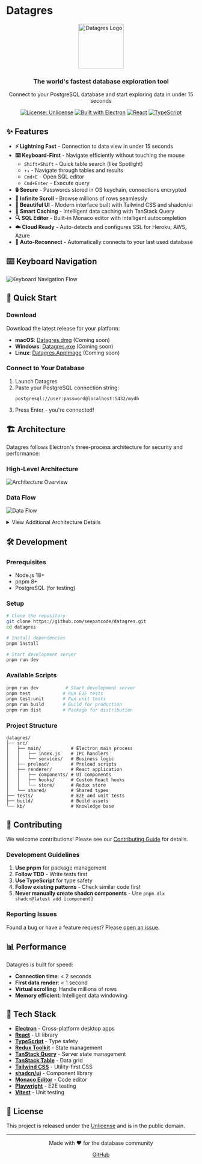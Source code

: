# Datagres

<div align="center">
  <img src="build/icon.png" alt="Datagres Logo" width="120" height="120">
  
  <h3>The world's fastest database exploration tool</h3>
  
  <p>Connect to your PostgreSQL database and start exploring data in under 15 seconds</p>
  
  [![License: Unlicense](https://img.shields.io/badge/license-Unlicense-blue.svg)](http://unlicense.org/)
  [![Built with Electron](https://img.shields.io/badge/built%20with-Electron-47848F.svg)](https://www.electronjs.org/)
  [![React](https://img.shields.io/badge/React-19.1-61DAFB.svg)](https://reactjs.org/)
  [![TypeScript](https://img.shields.io/badge/TypeScript-5.0-3178C6.svg)](https://www.typescriptlang.org/)
</div>

## ✨ Features

- **⚡ Lightning Fast** - Connection to data view in under 15 seconds
- **⌨️ Keyboard-First** - Navigate efficiently without touching the mouse
  - `Shift+Shift` - Quick table search (like Spotlight)
  - `↑↓` - Navigate through tables and results
  - `Cmd+E` - Open SQL editor
  - `Cmd+Enter` - Execute query
- **🔒 Secure** - Passwords stored in OS keychain, connections encrypted
- **📜 Infinite Scroll** - Browse millions of rows seamlessly
- **🎨 Beautiful UI** - Modern interface built with Tailwind CSS and shadcn/ui
- **💾 Smart Caching** - Intelligent data caching with TanStack Query
- **🔍 SQL Editor** - Built-in Monaco editor with intelligent autocompletion
- **☁️ Cloud Ready** - Auto-detects and configures SSL for Heroku, AWS, Azure
- **🔄 Auto-Reconnect** - Automatically connects to your last used database

## ⌨️ Keyboard Navigation

![Keyboard Navigation Flow](docs/keyboard-navigation.svg)

## 🚀 Quick Start

### Download

Download the latest release for your platform:

- **macOS**: [Datagres.dmg](#) (Coming soon)
- **Windows**: [Datagres.exe](#) (Coming soon)
- **Linux**: [Datagres.AppImage](#) (Coming soon)

### Connect to Your Database

1. Launch Datagres
2. Paste your PostgreSQL connection string:
   ```
   postgresql://user:password@localhost:5432/mydb
   ```
3. Press Enter - you're connected!

## 🏗️ Architecture

Datagres follows Electron's three-process architecture for security and performance:

### High-Level Architecture

![Architecture Overview](docs/architecture.svg)

### Data Flow

![Data Flow](docs/data-flow-simple.svg)

<details>
<summary>View Additional Architecture Details</summary>

For a comprehensive technical deep-dive, see our [Architecture Documentation](ARCHITECTURE.md) which includes:
- Detailed process architecture
- State management patterns
- Security implementation
- Performance optimizations
- Testing strategies

### Component Architecture
![Component Architecture](kb/data-flow-architecture.png)

### State Management
![State Management](kb/state-management-overview.png)

</details>

## 🛠️ Development

### Prerequisites

- Node.js 18+
- pnpm 8+
- PostgreSQL (for testing)

### Setup

```bash
# Clone the repository
git clone https://github.com/seepatcode/datagres.git
cd datagres

# Install dependencies
pnpm install

# Start development server
pnpm run dev
```

### Available Scripts

```bash
pnpm run dev          # Start development server
pnpm test            # Run E2E tests
pnpm test:unit       # Run unit tests
pnpm run build       # Build for production
pnpm run dist        # Package for distribution
```

### Project Structure

```
datagres/
├── src/
│   ├── main/           # Electron main process
│   │   ├── index.js    # IPC handlers
│   │   └── services/   # Business logic
│   ├── preload/        # Preload scripts
│   ├── renderer/       # React application
│   │   ├── components/ # UI components
│   │   ├── hooks/      # Custom React hooks
│   │   └── store/      # Redux store
│   └── shared/         # Shared types
├── tests/              # E2E and unit tests
├── build/              # Build assets
└── kb/                 # Knowledge base
```

## 🤝 Contributing

We welcome contributions! Please see our [Contributing Guide](CONTRIBUTING.md) for details.

### Development Guidelines

1. **Use pnpm** for package management
2. **Follow TDD** - Write tests first
3. **Use TypeScript** for type safety
4. **Follow existing patterns** - Check similar code first
5. **Never manually create shadcn components** - Use `pnpm dlx shadcn@latest add [component]`

### Reporting Issues

Found a bug or have a feature request? Please [open an issue](https://github.com/seepatcode/datagres/issues).

## 📊 Performance

Datagres is built for speed:

- **Connection time**: < 2 seconds
- **First data render**: < 1 second
- **Virtual scrolling**: Handle millions of rows
- **Memory efficient**: Intelligent data windowing

## 🔧 Tech Stack

- **[Electron](https://www.electronjs.org/)** - Cross-platform desktop apps
- **[React](https://reactjs.org/)** - UI library
- **[TypeScript](https://www.typescriptlang.org/)** - Type safety
- **[Redux Toolkit](https://redux-toolkit.js.org/)** - State management
- **[TanStack Query](https://tanstack.com/query)** - Server state management
- **[TanStack Table](https://tanstack.com/table)** - Data grid
- **[Tailwind CSS](https://tailwindcss.com/)** - Utility-first CSS
- **[shadcn/ui](https://ui.shadcn.com/)** - Component library
- **[Monaco Editor](https://microsoft.github.io/monaco-editor/)** - Code editor
- **[Playwright](https://playwright.dev/)** - E2E testing
- **[Vitest](https://vitest.dev/)** - Unit testing

## 📜 License

This project is released under the [Unlicense](LICENSE) and is in the public domain.

---

<div align="center">
  Made with ❤️ for the database community
  
  <a href="https://github.com/seepatcode/datagres">GitHub</a>
</div>